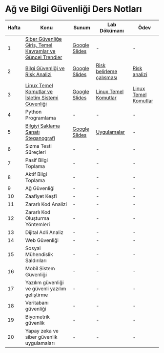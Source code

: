 # Ağ ve Bilgi Güvenliği Ders Notları

| Hafta | Konu                                                         | Sunum                                                                                                               | Lab Dökümanı                                           | Ödev                                                     |
|-------|--------------------------------------------------------------|----------------------------------------------------------------------------------------------------------------------|--------------------------------------------------------|----------------------------------------------------------|
| 1     | [Siber Güvenliğe Giriş, Temel Kavramlar ve Güncel Trendler](./1.%20Ders%20-%20Siber%20Güvenliğe%20Giriş%20Temel%20Kavramlar%20ve%20Güncel%20Trendler) | [Google Slides](https://docs.google.com/presentation/d/1xg1YcRaOrPO1yHXBsA_H_cAUzhosSppZYUNV3iQRjYM/edit?usp=sharing) | -                                                      | -                             |
| 2     | [Bilgi Güvenliği ve Risk Analizi](./2.%20Ders%20-%20Bilgi%20Güvenliği%20ve%20Risk%20Analizi)               | [Google Slides](https://docs.google.com/presentation/d/1wnHSr-DJ6VnijIv6k87h9NaRm3w63oHe3AImuJyaEkA/edit?usp=sharing)                                                                                                                     | [Risk belirleme çalışması](./2.%20Ders%20-%20Bilgi%20G%C3%BCvenli%C4%9Fi%20ve%20Risk%20Analizi/Uygulamalar/Uygulama%201-9.%20-%20Risk%20Belirleme%20Tablosu)                                                      | [Risk analizi](./2.%20Ders%20-%20Bilgi%20Güvenliği%20ve%20Risk%20Analizi/Uygulamalar/Uygulama%2010%20-%20Risk%20Analizi%20Oluşturma)                            |
| 3     | [Linux Temel Komutlar ve İşletim Sistemi Güvenliği](./3.%20Ders%20-%20Linux%20Temel%20Komutlar%20ve%20İşletim%20Sistemi%20Güvenliği)                                                | [Google Slides](https://docs.google.com/presentation/d/1SHuK-nbaDMvA02EkB1PWjzJeyZyfZ-5PvnYIBOGRDVI)                                                                                                                    | [Linux Temel Komutlar](./3.%20Ders%20-%20Linux%20Temel%20Komutlar%20ve%20İşletim%20Sistemi%20Güvenliği/Uygulama/Uygulama%20-%20Linux%20Temel%20Komutlar)                                                      | [Linux Temel Komutlar](./3.%20Ders%20-%20Linux%20Temel%20Komutlar%20ve%20İşletim%20Sistemi%20Güvenliği/Uygulama/Ödev%20-%20%20Linux%20Temel%20Komutlar)                                                        |
| 4     | Python Programlama                                                   | -                                                                                                                    | -                                                      | -                             |
| 5     | [Bilgiyi Saklama Sanatı  Steganografi](./5.%20Ders%20-%20Bilgiyi%20Saklama%20Sanatı%20%20Steganografi)                                                   | [Google Slides](https://docs.google.com/presentation/d/1aO5pROyuWk1zJLXE0w-UAPWVse5kHUUqZ11AyFtbcDI/edit?usp=sharing)                                                                                                                    | [Uygulamalar](./5.%20Ders%20-%20Bilgiyi%20Saklama%20Sanatı%20%20Steganografi/Uygulamalar)                                                      | -                                                        |
| 6     | Sızma Testi Süreçleri                                        | -                                                                                                                    | -                                                      | -                             |
| 7     | Pasif Bilgi Toplama                                          | -                                                                                                                    | -                                                      | -                                                        |
| 8     | Aktif Bilgi Toplama                                          | -                                                                                                                    | -                                                      | -                             |
| 9     | Ağ Güvenliği                                                 | -                                                                                                                    | -                                                      | -                                                        |
| 10    | Zaafiyet Keşfi                                               | -                                                                                                                    | -                                                      | -                             |
| 11    | Zararlı Kod Analizi                                          | -                                                                                                                    | -                                                      | -                                                        |
| 12    | Zararlı Kod Oluşturma Yöntemleri                             | -                                                                                                                    | -                                                      | -                             |
| 13    | Dijital Adli Analiz                                          | -                                                                                                                    | -                                                      | -                                                        |
| 14    | Web Güvenliği                                                | -                                                                                                                    | -                                                      | -                             |
| 15    | Sosyal Mühendislik Saldırıları                               | -                                                                                                                    | -                                                      | -                                                        |
| 16    | Mobil Sistem Güvenliği                                       | -                                                                                                                    | -                                                      | -                             |
| 17    | Yazılım güvenliği ve güvenli yazılım geliştirme              | -                                                                                                                    | -                                                      | -                                                        |
| 18    | Veritabanı güvenliği                                         | -                                                                                                                    | -                                                      | -                           |
| 19    | Biyometrik güvenlik                                          | -                                                                                                                    | -                                                      | -                                                        |
| 20    | Yapay zeka ve siber güvenlik uygulamaları                    | -                                                                                                                    | -                                                      | -                           |
